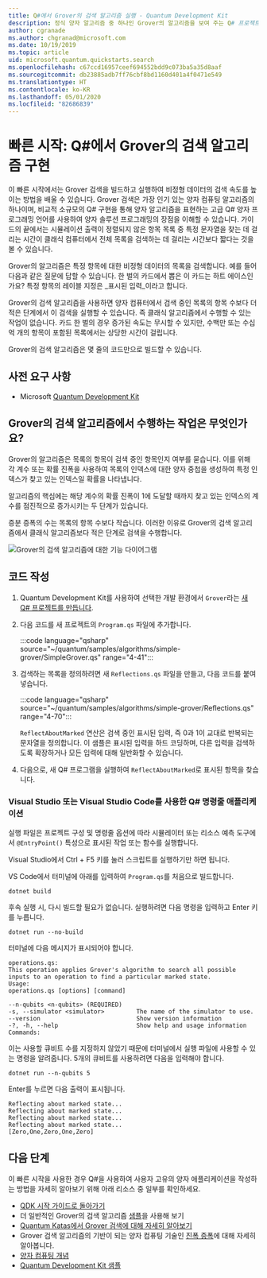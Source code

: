 ```yaml
---
title: Q#에서 Grover의 검색 알고리즘 실행 - Quantum Development Kit
description: 정식 양자 알고리즘 중 하나인 Grover의 알고리즘을 보여 주는 Q# 프로젝트를 빌드합니다.
author: cgranade
ms.author: chgranad@microsoft.com
ms.date: 10/19/2019
ms.topic: article
uid: microsoft.quantum.quickstarts.search
ms.openlocfilehash: c67ccd16957ceef694552bdd9c073ba5a35d8aaf
ms.sourcegitcommit: db23885adb7ff76cbf8bd1160d401a4f0471e549
ms.translationtype: HT
ms.contentlocale: ko-KR
ms.lasthandoff: 05/01/2020
ms.locfileid: "82686839"
---
```

# <a name="quickstart-implement-grovers-search-algorithm-in-q"></a>빠른 시작: Q\#에서 Grover의 검색 알고리즘 구현

이 빠른 시작에서는 Grover 검색을 빌드하고 실행하여 비정형 데이터의 검색 속도를 높이는 방법을 배울 수 있습니다.  Grover 검색은 가장 인기 있는 양자 컴퓨팅 알고리즘의 하나이며, 비교적 소규모의 Q# 구현을 통해 양자 알고리즘을 표현하는 고급 Q# 양자 프로그래밍 언어를 사용하여 양자 솔루션 프로그래밍의 장점을 이해할 수 있습니다.  가이드의 끝에서는 시뮬레이션 출력이 정렬되지 않은 항목 목록 중 특정 문자열을 찾는 데 걸리는 시간이 클래식 컴퓨터에서 전체 목록을 검색하는 데 걸리는 시간보다 짧다는 것을 볼 수 있습니다.

Grover의 알고리즘은 특정 항목에 대한 비정형 데이터의 목록을 검색합니다. 예를 들어 다음과 같은 질문에 답할 수 있습니다. 한 벌의 카드에서 뽑은 이 카드는 하트 에이스인가요? 특정 항목의 레이블 지정은 _표시된 입력_이라고 합니다.

Grover의 검색 알고리즘을 사용하면 양자 컴퓨터에서 검색 중인 목록의 항목 수보다 더 적은 단계에서 이 검색을 실행할 수 있습니다. 즉 클래식 알고리즘에서 수행할 수 있는 작업이 없습니다. 카드 한 벌의 경우 증가된 속도는 무시할 수 있지만, 수백만 또는 수십억 개의 항목이 포함된 목록에서는 상당한 시간이 걸립니다.

Grover의 검색 알고리즘은 몇 줄의 코드만으로 빌드할 수 있습니다.

## <a name="prerequisites"></a>사전 요구 사항

- Microsoft [Quantum Development Kit][install]

## <a name="what-does-grovers-search-algorithm-do"></a>Grover의 검색 알고리즘에서 수행하는 작업은 무엇인가요?

Grover의 알고리즘은 목록의 항목이 검색 중인 항목인지 여부를 묻습니다. 이를 위해 각 계수 또는 확률 진폭을 사용하여 목록의 인덱스에 대한 양자 중첩을 생성하여 특정 인덱스가 찾고 있는 인덱스일 확률을 나타냅니다.

알고리즘의 핵심에는 해당 계수의 확률 진폭이 1에 도달할 때까지 찾고 있는 인덱스의 계수를 점진적으로 증가시키는 두 단계가 있습니다.

증분 증폭의 수는 목록의 항목 수보다 작습니다. 이러한 이유로 Grover의 검색 알고리즘에서 클래식 알고리즘보다 적은 단계로 검색을 수행합니다.

![Grover의 검색 알고리즘에 대한 기능 다이어그램](~/media/grover.png)

## <a name="write-the-code"></a>코드 작성

1. Quantum Development Kit를 사용하여 선택한 개발 환경에서 `Grover`라는 [새 Q# 프로젝트를 만듭니다](xref:microsoft.quantum.howto.createproject).

1. 다음 코드를 새 프로젝트의 `Program.qs` 파일에 추가합니다.

    :::code language="qsharp" source="~/quantum/samples/algorithms/simple-grover/SimpleGrover.qs" range="4-41":::

1. 검색하는 목록을 정의하려면 새 `Reflections.qs` 파일을 만들고, 다음 코드를 붙여넣습니다.

    :::code language="qsharp" source="~/quantum/samples/algorithms/simple-grover/Reflections.qs" range="4-70":::

    `ReflectAboutMarked` 연산은 검색 중인 표시된 입력, 즉 0과 1이 교대로 반복되는 문자열을 정의합니다. 이 샘플은 표시된 입력을 하드 코딩하며, 다른 입력을 검색하도록 확장하거나 모든 입력에 대해 일반화할 수 있습니다.

1. 다음으로, 새 Q# 프로그램을 실행하여 `ReflectAboutMarked`로 표시된 항목을 찾습니다.

### <a name="q-command-line-applications-with-visual-studio-or-visual-studio-code"></a>Visual Studio 또는 Visual Studio Code를 사용한 Q# 명령줄 애플리케이션

실행 파일은 프로젝트 구성 및 명령줄 옵션에 따라 시뮬레이터 또는 리소스 예측 도구에서 `@EntryPoint()` 특성으로 표시된 작업 또는 함수를 실행합니다.

Visual Studio에서 Ctrl + F5 키를 눌러 스크립트를 실행하기만 하면 됩니다.

VS Code에서 터미널에 아래를 입력하여 `Program.qs`를 처음으로 빌드합니다.

```Command line
dotnet build
```

후속 실행 시, 다시 빌드할 필요가 없습니다. 실행하려면 다음 명령을 입력하고 Enter 키를 누릅니다.

```Command line
dotnet run --no-build
```

터미널에 다음 메시지가 표시되어야 합니다.

```
operations.qs:
This operation applies Grover's algorithm to search all possible inputs to an operation to find a particular marked state.
Usage:
operations.qs [options] [command]

--n-qubits <n-qubits> (REQUIRED)
-s, --simulator <simulator>         The name of the simulator to use.
--version                           Show version information
-?, -h, --help                      Show help and usage information
Commands:
```

이는 사용할 큐비트 수를 지정하지 않았기 때문에 터미널에서 실행 파일에 사용할 수 있는 명령을 알려줍니다. 5개의 큐비트를 사용하려면 다음을 입력해야 합니다.

```Command line
dotnet run --n-qubits 5
```

Enter를 누르면 다음 출력이 표시됩니다.

```
Reflecting about marked state...
Reflecting about marked state...
Reflecting about marked state...
Reflecting about marked state...
[Zero,One,Zero,One,Zero]
```

## <a name="next-steps"></a>다음 단계

이 빠른 시작을 사용한 경우 Q#을 사용하여 사용자 고유의 양자 애플리케이션을 작성하는 방법을 자세히 알아보기 위해 아래 리소스 중 일부를 확인하세요.

- [QDK 시작 가이드로 돌아가기](xref:microsoft.quantum.welcome)
- 더 일반적인 Grover의 검색 알고리즘 [샘플](https://github.com/microsoft/Quantum/tree/master/samples/algorithms/database-search)을 사용해 보기
- [Quantum Katas에서 Grover 검색에 대해 자세히 알아보기](xref:microsoft.quantum.overview.katas)
- Grover 검색 알고리즘의 기반이 되는 양자 컴퓨팅 기술인 [진폭 증폭][amplitude-amplification]에 대해 자세히 알아봅니다.
- [양자 컴퓨팅 개념](xref:microsoft.quantum.concepts.intro)
- [Quantum Development Kit 샘플](https://docs.microsoft.com/samples/browse/?products=qdk)

<!-- LINKS -->

[install]: xref:microsoft.quantum.install
[amplitude-amplification]: xref:microsoft.quantum.libraries.standard.algorithms#amplitude-amplification
